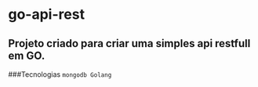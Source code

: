 # go-api-rest

## Projeto criado para criar uma simples api restfull em GO.

###Tecnologias
``
mongodb
Golang
``

